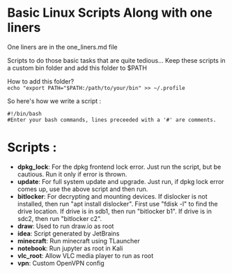 # Basic Linux Scripts Along with one liners
One liners are in the one_liners.md file

Scripts to do those basic tasks that are quite tedious...
Keep these scripts in a custom bin folder and add this folder to $PATH

How to add this folder?   
```echo "export PATH="$PATH:/path/to/your/bin" >> ~/.profile```

So here's how we write a script :

    #!/bin/bash
    #Enter your bash commands, lines preceeded with a '#' are comments.

# Scripts : 
* **dpkg_lock**: For the dpkg frontend lock error. Just run the script, but be cautious. Run it only if error is thrown.
* **update**: For full system update and upgrade. Just run, if dpkg lock error comes up, use the above script and then run.
* **bitlocker**: For decrypting and mounting devices. If dislocker is not installed, then run "apt install dislocker". First use "fdisk -l" to find the drive location. If drive is in sdb1, then run "bitlocker b1". If drive is in sdc2, then run "bitlocker c2".
* **draw**: Used to run draw.io as root
* **idea**: Script generated by JetBrains
* **minecraft**: Run minecraft using TLauncher
* **notebook**: Run jupyter as root in Kali
* **vlc_root**: Allow VLC media player to run as root
* **vpn**: Custom OpenVPN config
